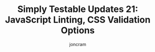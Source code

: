 ---
layout: default
title: "Simply Testable Updates 21: JavaScript Linting, CSS Validation Options"
author: joncram
newsletter:
    issue_number: 21st
    url: https://us5.campaign-archive1.com/?u=ac75e33d993d2b502e333ddd0&amp;id=678610272a
    closing_sentence: Expect the next in a perhaps week from now, December 26 2012.
    highlights:
        - Improved CSS validation options
        - Added JavaScript static analysis via JSLint
---